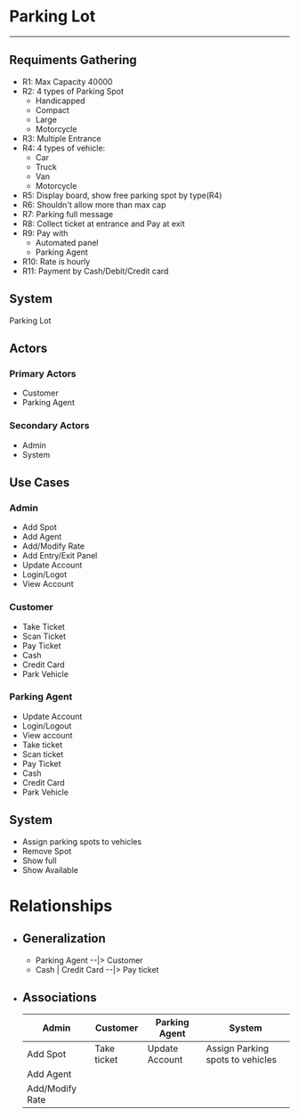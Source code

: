 # Parking Lot
- --

## Requiments Gathering
- R1: Max Capacity 40000
- R2: 4 types of Parking Spot
  - Handicapped
  - Compact
  - Large
  - Motorcycle
- R3: Multiple Entrance
- R4: 4 types of vehicle:
  - Car
  - Truck
  - Van
  - Motorcycle
- R5: Display board, show free parking spot by type(R4)
- R6: Shouldn't allow more than max cap
- R7: Parking full message
- R8: Collect ticket at entrance and Pay at exit
- R9: Pay with 
  - Automated panel
  - Parking Agent
- R10: Rate is hourly
- R11: Payment by Cash/Debit/Credit card

## System
Parking Lot

## Actors
### Primary Actors
- Customer
- Parking Agent

### Secondary Actors
 - Admin
 - System

## Use Cases
### Admin
- Add Spot
- Add Agent
- Add/Modify Rate
- Add Entry/Exit Panel
- Update Account
- Login/Logot
- View Account

### Customer
- Take Ticket
- Scan Ticket
- Pay Ticket
- Cash
- Credit Card
- Park Vehicle

### Parking Agent
- Update Account
- Login/Logout
- View account
- Take ticket
- Scan ticket
- Pay Ticket
- Cash
- Credit Card
- Park Vehicle

## System
- Assign parking spots to vehicles
- Remove Spot
- Show full
- Show Available

# Relationships
- ## Generalization
  - Parking Agent --|> Customer
  - Cash | Credit Card --|> Pay ticket

- ## Associations
  |Admin | Customer | Parking Agent | System|
  |--|--|--|--|
  |Add Spot| Take ticket|Update Account|Assign Parking spots to vehicles|
  |Add Agent | | | |
  |Add/Modify Rate | | | |























